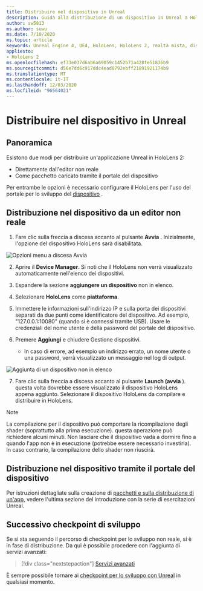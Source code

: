 ```yaml
---
title: Distribuire nel dispositivo in Unreal
description: Guida alla distribuzione di un dispositivo in Unreal a HoloLens 2
author: sw5813
ms.author: suwu
ms.date: 7/10/2020
ms.topic: article
keywords: Unreal Engine 4, UE4, HoloLens, HoloLens 2, realtà mista, distribuzione su dispositivo, PC, documentazione, auricolare realtà mista, headset di realtà mista di Windows, auricolare della realtà virtuale
appliesto:
- HoloLens 2
ms.openlocfilehash: ef33e037d6ab6a69059c1452b71a428fe51836b9
ms.sourcegitcommit: d56e7dd6c917ddc4ead0792ebff21891921174b9
ms.translationtype: MT
ms.contentlocale: it-IT
ms.lasthandoff: 12/03/2020
ms.locfileid: "96564021"
---
```

# <a name="deploy-to-device-in-unreal"></a>Distribuire nel dispositivo in Unreal

## <a name="overview"></a>Panoramica
Esistono due modi per distribuire un'applicazione Unreal in HoloLens 2:
* Direttamente dall'editor non reale
* Come pacchetto caricato tramite il portale del dispositivo

Per entrambe le opzioni è necessario configurare il HoloLens per l'uso del portale per lo sviluppo del [dispositivo](../platform-capabilities-and-apis/using-the-windows-device-portal.md) .

## <a name="deploying-to-device-from-the-unreal-editor"></a>Distribuzione nel dispositivo da un editor non reale

1. Fare clic sulla freccia a discesa accanto al pulsante **Avvia** . Inizialmente, l'opzione del dispositivo HoloLens sarà disabilitata.

![Opzioni menu a discesa Avvia](images/unreal/launch-dropdown.png)

2. Aprire il **Device Manager**. Si noti che il HoloLens non verrà visualizzato automaticamente nell'elenco dei dispositivi.

3. Espandere la sezione **aggiungere un dispositivo** non in elenco.

4. Selezionare **HoloLens** come **piattaforma**.

5. Immettere le informazioni sull'indirizzo IP e sulla porta dei dispositivi separati da due punti come identificatore del dispositivo. Ad esempio, "127.0.0.1:10080" (quando si è connessi tramite USB). Usare le credenziali del nome utente e della password del portale del dispositivo.

6. Premere **Aggiungi** e chiudere Gestione dispositivi.
    * In caso di errore, ad esempio un indirizzo errato, un nome utente o una password, verrà visualizzato un messaggio nel log di output.

![Aggiunta di un dispositivo non in elenco](images/unreal/add-unlisted-device.png)

7. Fare clic sulla freccia a discesa accanto al pulsante **Launch (avvia** ). questa volta dovrebbe essere visualizzato il dispositivo HoloLens appena aggiunto. Selezionare il dispositivo HoloLens da compilare e distribuire in HoloLens.

>[!NOTE]
>La compilazione per il dispositivo può comportare la ricompilazione degli shader (soprattutto alla prima esecuzione). questa operazione può richiedere alcuni minuti. Non lasciare che il dispositivo vada a dormire fino a quando l'app non è in esecuzione (potrebbe essere necessario investirla). In caso contrario, la compilazione dello shader non riuscirà.

## <a name="deploying-to-device-via-device-portal"></a>Distribuzione nel dispositivo tramite il portale del dispositivo

Per istruzioni dettagliate sulla creazione di [pacchetti e sulla distribuzione di un'app,](tutorials/unreal-uxt-ch6.md#packaging-and-deploying-the-app-via-device-portal) vedere l'ultima sezione del introduzione con la serie di esercitazioni Unreal.

## <a name="next-development-checkpoint"></a>Successivo checkpoint di sviluppo

Se si sta seguendo il percorso di checkpoint per lo sviluppo non reale, si è in fase di distribuzione. Da qui è possibile procedere con l'aggiunta di servizi avanzati:

> [!div class="nextstepaction"]
> [Servizi avanzati](unreal-development-overview.md#5-adding-services)

È sempre possibile tornare ai [checkpoint per lo sviluppo con Unreal](unreal-development-overview.md#4-streaming-and-deploying-to-a-device) in qualsiasi momento.
